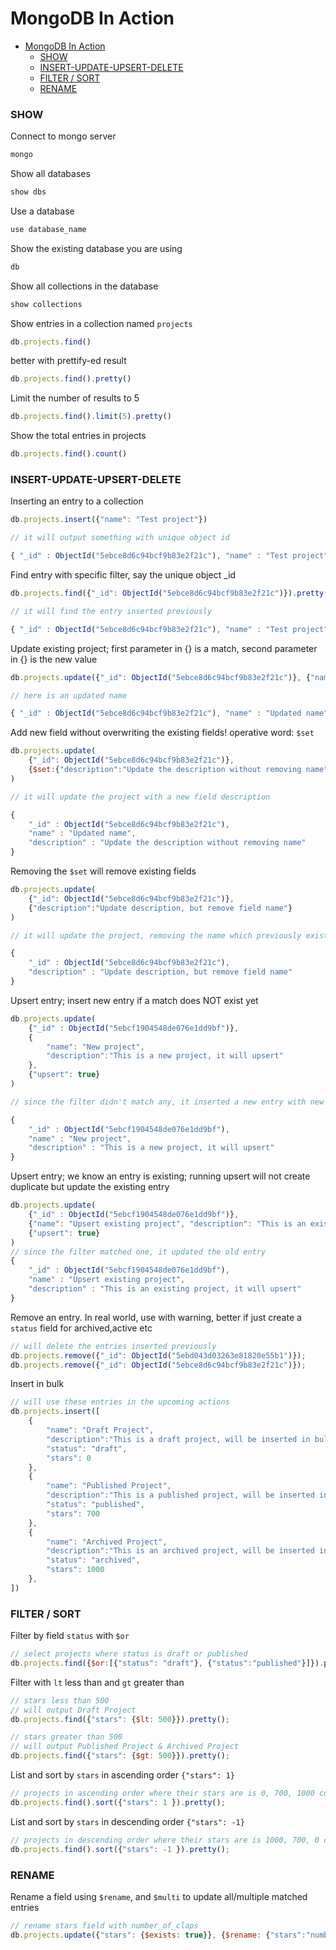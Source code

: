 # MongoDB In Action

- [MongoDB In Action](#mongodb-in-action)
    - [SHOW](#show)
    - [INSERT-UPDATE-UPSERT-DELETE](#insert-update-upsert-delete)
    - [FILTER / SORT](#filter--sort)
    - [RENAME](#rename)

### SHOW

Connect to mongo server
```javascript
mongo
```

Show all databases
```javascript
show dbs
```

Use a database
```javascript
use database_name
```

Show the existing database you are using
```javascript
db
```

Show all collections in the database
```javascript
show collections
```

Show entries in a collection named `projects`
```javascript
db.projects.find()
```
better with prettify-ed result
```javascript
db.projects.find().pretty()
```

Limit the number of results to 5
```javascript
db.projects.find().limit(5).pretty()
```

Show the total entries in projects
```javascript
db.projects.find().count()
```

### INSERT-UPDATE-UPSERT-DELETE

Inserting an entry to a collection
```javascript
db.projects.insert({"name": "Test project"})

// it will output something with unique object id

{ "_id" : ObjectId("5ebce8d6c94bcf9b83e2f21c"), "name" : "Test project" }
```

Find entry with specific filter, say the unique object _id
```javascript
db.projects.find({"_id": ObjectId("5ebce8d6c94bcf9b83e2f21c")}).pretty()

// it will find the entry inserted previously

{ "_id" : ObjectId("5ebce8d6c94bcf9b83e2f21c"), "name" : "Test project" }

```

Update existing project; first parameter in {} is a match, second parameter in {} is the new value
```javascript
db.projects.update({"_id": ObjectId("5ebce8d6c94bcf9b83e2f21c")}, {"name":"Updated name"})

// here is an updated name

{ "_id" : ObjectId("5ebce8d6c94bcf9b83e2f21c"), "name" : "Updated name" }

```

Add new field without overwriting the existing fields! operative word: `$set`
```javascript
db.projects.update(
    {"_id": ObjectId("5ebce8d6c94bcf9b83e2f21c")},
    {$set:{"description":"Update the description without removing name"}}
)

// it will update the project with a new field description

{
    "_id" : ObjectId("5ebce8d6c94bcf9b83e2f21c"),
    "name" : "Updated name",
    "description" : "Update the description without removing name"
}
```

Removing the `$set` will remove existing fields
```javascript
db.projects.update(
    {"_id": ObjectId("5ebce8d6c94bcf9b83e2f21c")},
    {"description":"Update description, but remove field name"}
)

// it will update the project, removing the name which previously exists

{
    "_id" : ObjectId("5ebce8d6c94bcf9b83e2f21c"),
    "description" : "Update description, but remove field name"
}
```

Upsert entry; insert new entry if a match does NOT exist yet
```javascript
db.projects.update(
    {"_id" : ObjectId("5ebcf1904548de076e1dd9bf")},
    {
        "name": "New project",
        "description":"This is a new project, it will upsert"
    },
    {"upsert": true}
)

// since the filter didn't match any, it inserted a new entry with new object id

{
    "_id" : ObjectId("5ebcf1904548de076e1dd9bf"),
    "name" : "New project",
    "description" : "This is a new project, it will upsert"
}
```

Upsert entry; we know an entry is existing; running upsert will not create duplicate but update the existing entry
```javascript
db.projects.update(
    {"_id" : ObjectId("5ebcf1904548de076e1dd9bf")},
    {"name": "Upsert existing project", "description": "This is an existing project, it will upsert"},
    {"upsert": true}
)
// since the filter matched one, it updated the old entry
{
    "_id" : ObjectId("5ebcf1904548de076e1dd9bf"),
    "name" : "Upsert existing project",
    "description" : "This is an existing project, it will upsert"
}
```

Remove an entry. In real world, use with warning, better if just create a `status` field for archived,active etc
```javascript
// will delete the entries inserted previously
db.projects.remove({"_id": ObjectId("5ebd043d03263e81820e55b1")});
db.projects.remove({"_id": ObjectId("5ebce8d6c94bcf9b83e2f21c")});
```

Insert in bulk
```javascript
// will use these entries in the upcoming actions
db.projects.insert([
    {
        "name": "Draft Project",
        "description":"This is a draft project, will be inserted in bulk",
        "status": "draft",
        "stars": 0
    },
    {
        "name": "Published Project",
        "description":"This is a published project, will be inserted in bulk",
        "status": "published",
        "stars": 700
    },
    {
        "name": "Archived Project",
        "description":"This is an archived project, will be inserted in bulk",
        "status": "archived",
        "stars": 1000
    },
])
```

### FILTER / SORT

Filter by field `status` with `$or`
```javascript
// select projects where status is draft or published
db.projects.find({$or:[{"status": "draft"}, {"status":"published"}]}).pretty()
```

Filter with `lt` less than and `gt` greater than
```javascript
// stars less than 500
// will output Draft Project
db.projects.find({"stars": {$lt: 500}}).pretty();

// stars greater than 500
// will output Published Project & Archived Project
db.projects.find({"stars": {$gt: 500}}).pretty();

```

List and sort by `stars` in ascending order `{"stars": 1}`
```javascript
// projects in ascending order where their stars are is 0, 700, 1000 correspondingly
db.projects.find().sort({"stars": 1 }).pretty();
```

List and sort by `stars` in descending order `{"stars": -1}`
```javascript
// projects in descending order where their stars are is 1000, 700, 0 correspondingly
db.projects.find().sort({"stars": -1 }).pretty();
```

### RENAME

Rename a field using `$rename`, and `$multi` to update all/multiple matched entries
```javascript
// rename stars field with number_of_claps
db.projects.update({"stars": {$exists: true}}, {$rename: {"stars":"number_of_claps"}}, { multi: true });
```
